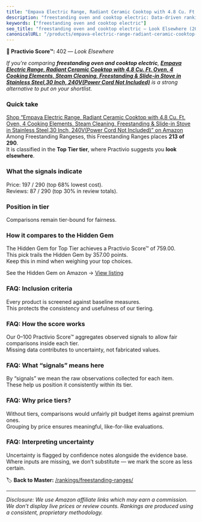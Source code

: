 ```yaml
---
title: "Empava Electric Range, Radiant Ceramic Cooktop with 4.8 Cu. Ft. Oven, 4 Cooking Elements, Steam Cleaning, Freestanding & Slide-in Stove in Stainless Steel,30 Inch, 240V(Power Cord Not Included)"
description: "freestanding oven and cooktop electric: Data-driven ranking using the Practivio Score™. Positioned by quality, value, demand, findability, momentum."
keywords: ["freestanding oven and cooktop electric"]
seo_title: "freestanding oven and cooktop electric — Look Elsewhere (2025)"
canonicalURL: "/products/empava-electric-range-radiant-ceramic-cooktop-with-48-cu-ft-oven-4-cooking-elements-steam-cleaning-freestanding-slide-in-stove-in-stainless-steel30-inch-240vpower-cord-not-included-B0F2HK5Q13/"
---
```


**🚫 Practivio Score™:** 402 — _Look Elsewhere_


*If you're comparing **freestanding oven and cooktop electric**, **[Empava Electric Range, Radiant Ceramic Cooktop with 4.8 Cu. Ft. Oven, 4 Cooking Elements, Steam Cleaning, Freestanding & Slide-in Stove in Stainless Steel,30 Inch, 240V(Power Cord Not Included)](https://www.amazon.com/dp/B0F2HK5Q13?tag=practivio-20)** is a strong alternative to put on your shortlist.*
### Quick take
[Shop “Empava Electric Range, Radiant Ceramic Cooktop with 4.8 Cu. Ft. Oven, 4 Cooking Elements, Steam Cleaning, Freestanding & Slide-in Stove in Stainless Steel,30 Inch, 240V(Power Cord Not Included)” on Amazon](https://www.amazon.com/dp/B0F2HK5Q13?tag=practivio-20)
Among Freestanding Rangeses, this Freestanding Ranges places **213 of 290**.  
It is classified in the **Top Tier tier**, where Practivio suggests you **look elsewhere**.

### What the signals indicate
Price: 197 / 290 (top 68% lowest cost).  
Reviews: 87 / 290 (top 30% in review totals).  

### Position in tier
Comparisons remain tier-bound for fairness.

### How it compares to the Hidden Gem
The Hidden Gem for Top Tier achieves a Practivio Score™ of 759.00.  
This pick trails the Hidden Gem by 357.00 points.  
Keep this in mind when weighing your top choices.  

See the Hidden Gem on Amazon → [View listing](https://www.amazon.com/dp/B07MYBQKDX?tag=practivio-20)

### FAQ: Inclusion criteria
Every product is screened against baseline measures.  
This protects the consistency and usefulness of our tiering.

### FAQ: How the score works
Our 0–100 Practivio Score™ aggregates observed signals to allow fair comparisons inside each tier.  
Missing data contributes to uncertainty, not fabricated values.

### FAQ: What “signals” means here
By “signals” we mean the raw observations collected for each item.  
These help us position it consistently within its tier.

### FAQ: Why price tiers?
Without tiers, comparisons would unfairly pit budget items against premium ones.  
Grouping by price ensures meaningful, like-for-like evaluations.

### FAQ: Interpreting uncertainty
Uncertainty is flagged by confidence notes alongside the evidence base.  
Where inputs are missing, we don’t substitute — we mark the score as less certain.


🏷️ **Back to Master:** [/rankings/freestanding-ranges/](/rankings/freestanding-ranges/)

---
_Disclosure: We use Amazon affiliate links which may earn a commission. We don’t display live prices or review counts. Rankings are produced using a consistent, proprietary methodology._
